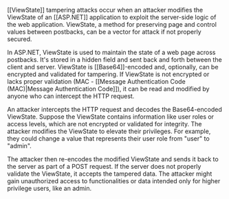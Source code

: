 [[ViewState]] tampering attacks occur when an attacker modifies the ViewState of an [[ASP.NET]] application to exploit the server-side logic of the web application. ViewState, a method for preserving page and control values between postbacks, can be a vector for attack if not properly secured.

In ASP.NET, ViewState is used to maintain the state of a web page across postbacks. It's stored in a hidden field and sent back and forth between the client and server. ViewState is [[Base64]]-encoded and, optionally, can be encrypted and validated for tampering. If ViewState is not encrypted or lacks proper validation (MAC - [[Message Authentication Code (MAC)|Message Authentication Code]]), it can be read and modified by anyone who can intercept the HTTP request.

An attacker intercepts the HTTP request and decodes the Base64-encoded ViewState. Suppose the ViewState contains information like user roles or access levels, which are not encrypted or validated for integrity. The attacker modifies the ViewState to elevate their privileges. For example, they could change a value that represents their user role from "user" to "admin".

The attacker then re-encodes the modified ViewState and sends it back to the server as part of a POST request. If the server does not properly validate the ViewState, it accepts the tampered data. The attacker might gain unauthorized access to functionalities or data intended only for higher privilege users, like an admin.
